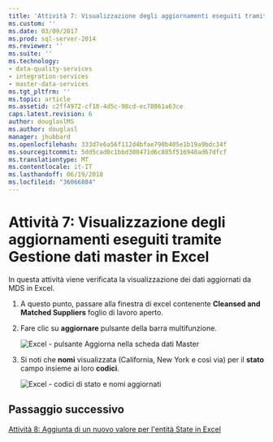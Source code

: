 ```yaml
---
title: 'Attività 7: Visualizzazione degli aggiornamenti eseguiti tramite Gestione dati Master in Excel | Documenti Microsoft'
ms.custom: ''
ms.date: 03/09/2017
ms.prod: sql-server-2014
ms.reviewer: ''
ms.suite: ''
ms.technology:
- data-quality-services
- integration-services
- master-data-services
ms.tgt_pltfrm: ''
ms.topic: article
ms.assetid: c2ff4972-cf18-4d5c-98cd-ec78861a63ce
caps.latest.revision: 6
author: douglaslMS
ms.author: douglasl
manager: jhubbard
ms.openlocfilehash: 333d7e6a56f112d4bfae790b405e1b19a9bdc34f
ms.sourcegitcommit: 5dd5cad0c1bbd308471d6c885f516948ad67dfcf
ms.translationtype: MT
ms.contentlocale: it-IT
ms.lasthandoff: 06/19/2018
ms.locfileid: "36066884"
---
```

# <a name="task-7-viewing-updates-made-using-master-data-manager-in-excel"></a>Attività 7: Visualizzazione degli aggiornamenti eseguiti tramite Gestione dati master in Excel
  In questa attività viene verificata la visualizzazione dei dati aggiornati da MDS in Excel.  
  
1.  A questo punto, passare alla finestra di excel contenente **Cleansed and Matched Suppliers** foglio di lavoro aperto.  
  
2.  Fare clic su **aggiornare** pulsante della barra multifunzione.  
  
     ![Excel - pulsante Aggiorna nella scheda dati Master](../../2014/tutorials/media/et-viewupdatesmadeusingmdminexcel-01.jpg "Excel - pulsante Aggiorna nella scheda dati Master")  
  
3.  Si noti che **nomi** visualizzata (California, New York e così via) per il **stato** campo insieme ai loro **codici**.  
  
     ![Excel - codici di stato e nomi aggiornati](../../2014/tutorials/media/et-viewupdatesmadeusingmdminexcel-02.jpg "Excel - codici di stato e nomi aggiornati")  
  
## <a name="next-step"></a>Passaggio successivo  
 [Attività 8: Aggiunta di un nuovo valore per l'entità State in Excel](../../2014/tutorials/task-8-adding-a-new-value-for-state-entity-in-excel.md)  
  
  
